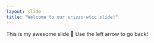```yaml
---
layout: slide
title: "Welcome to our srizzo-wtcc slide!"
---
```

This is my awesome slide :tada:
Use the left arrow to go back!
